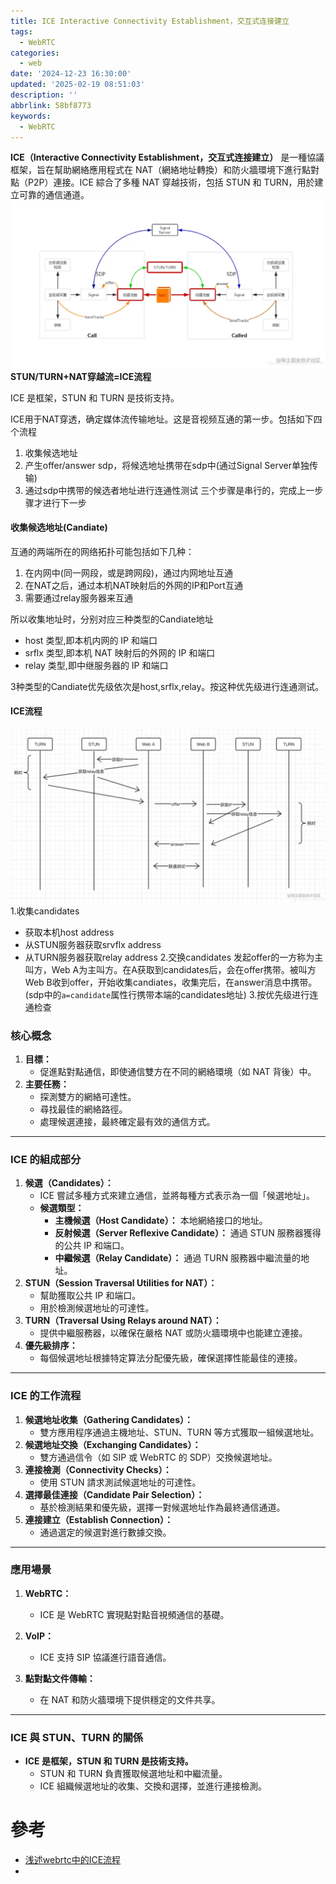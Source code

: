 ```yaml
---
title: ICE Interactive Connectivity Establishment，交互式连接建立
tags:
  - WebRTC
categories:
  - web
date: '2024-12-23 16:30:00'
updated: '2025-02-19 08:51:03'
description: ''
abbrlink: 58bf8773
keywords:
  - WebRTC
---
```

**ICE（Interactive Connectivity Establishment，交互式连接建立）** 是一種協議框架，旨在幫助網絡應用程式在 NAT（網絡地址轉換）和防火牆環境下進行點對點（P2P）連接。ICE 綜合了多種 NAT 穿越技術，包括 STUN 和 TURN，用於建立可靠的通信通道。
![](/images/20241223152120.png)
**STUN/TURN+NAT穿越流=ICE流程**
 <!-- more -->
 ICE 是框架，STUN 和 TURN 是技術支持。


ICE用于NAT穿透，确定媒体流传输地址。这是音视频互通的第一步。包括如下四个流程
1. 收集候选地址
2. 产生offer/answer sdp，将候选地址携带在sdp中(通过Signal Server单独传输)
3. 通过sdp中携带的候选者地址进行连通性测试
三个步骤是串行的，完成上一步骤才进行下一步

#### 收集候选地址(Candiate)

互通的两端所在的网络拓扑可能包括如下几种：

1. 在内网中(同一网段，或是跨网段)，通过内网地址互通
2. 在NAT之后，通过本机NAT映射后的外网的IP和Port互通
3. 需要通过relay服务器来互通

所以收集地址时，分别对应三种类型的Candiate地址

- host 类型,即本机内网的 IP 和端口
- srflx 类型,即本机 NAT 映射后的外网的 IP 和端口
- relay 类型,即中继服务器的 IP 和端口

3种类型的Candiate优先级依次是host,srflx,relay。按这种优先级进行连通测试。
#### ICE流程
![](/images/20241223152415.png)
1.收集candidates
- 获取本机host address
- 从STUN服务器获取srvflx address
- 从TURN服务器获取relay address
2.交换candidates 发起offer的一方称为主叫方，Web A为主叫方。在A获取到candidates后，会在offer携带。被叫方Web B收到offer，开始收集candiates，收集完后，在answer消息中携带。(sdp中的`a=candidate`属性行携带本端的candidates地址)
3.按优先级进行连通检查

### **核心概念**
1. **目標：**
    - 促進點對點通信，即使通信雙方在不同的網絡環境（如 NAT 背後）中。
2. **主要任務：**
    - 探測雙方的網絡可達性。
    - 尋找最佳的網絡路徑。
    - 處理候選連接，最終確定最有效的通信方式。

---
### **ICE 的組成部分**
1. **候選（Candidates）：**
    - ICE 嘗試多種方式來建立通信，並將每種方式表示為一個「候選地址」。
    - **候選類型：**
        - **主機候選（Host Candidate）：** 本地網絡接口的地址。
        - **反射候選（Server Reflexive Candidate）：** 通過 STUN 服務器獲得的公共 IP 和端口。
        - **中繼候選（Relay Candidate）：** 通過 TURN 服務器中繼流量的地址。
2. **STUN（Session Traversal Utilities for NAT）：**
    - 幫助獲取公共 IP 和端口。
    - 用於檢測候選地址的可達性。
3. **TURN（Traversal Using Relays around NAT）：**
    - 提供中繼服務器，以確保在嚴格 NAT 或防火牆環境中也能建立連接。
4. **優先級排序：**
    - 每個候選地址根據特定算法分配優先級，確保選擇性能最佳的連接。

---

### **ICE 的工作流程**
1. **候選地址收集（Gathering Candidates）：**
    - 雙方應用程序通過主機地址、STUN、TURN 等方式獲取一組候選地址。
2. **候選地址交換（Exchanging Candidates）：**
    - 雙方通過信令（如 SIP 或 WebRTC 的 SDP）交換候選地址。
3. **連接檢測（Connectivity Checks）：**
    - 使用 STUN 請求測試候選地址的可達性。
4. **選擇最佳連接（Candidate Pair Selection）：**
    - 基於檢測結果和優先級，選擇一對候選地址作為最終通信通道。
5. **連接建立（Establish Connection）：**
    - 通過選定的候選對進行數據交換。

---

### **應用場景**

1. **WebRTC：**
    
    - ICE 是 WebRTC 實現點對點音視頻通信的基礎。
2. **VoIP：**
    
    - ICE 支持 SIP 協議進行語音通信。
3. **點對點文件傳輸：**
    
    - 在 NAT 和防火牆環境下提供穩定的文件共享。

---

### **ICE 與 STUN、TURN 的關係**

- **ICE 是框架，STUN 和 TURN 是技術支持。**
    - STUN 和 TURN 負責獲取候選地址和中繼流量。
    - ICE 組織候選地址的收集、交換和選擇，並進行連接檢測。
  
# 參考
- [浅述webrtc中的ICE流程](https://juejin.cn/post/7131010868115931143)
- 